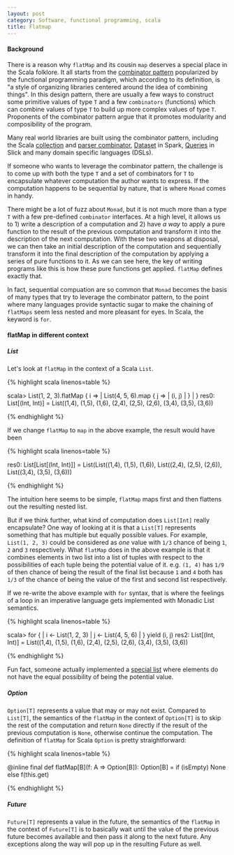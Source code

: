 ```yaml
---
layout: post
category: Software, functional programming, scala
title: Flatmap
---
```


#### Background

There is a reason why `flatMap` and its cousin `map` deserves a special place in the Scala folklore. It all starts from the [combinator pattern](https://wiki.haskell.org/Combinator_pattern) popularized by the functional programming paradigm, which according to its definition, is "a style of organizing libraries centered around the idea of combining things". In this design pattern, there are usually a few ways to construct some primitive values of type `T` and a few `combinators` (functions) which can combine values of type `T` to build up more complex values of type `T`. Proponents of the combinator pattern argue that it promotes modularity and composibility of the program.

Many real world libraries are built using the combinator pattern, including the Scala [collection](https://www.scala-lang.org/api/2.12.3/scala/collection/index.html) and [parser combinator](http://www.scala-lang.org/api/2.12.3/scala-parser-combinators/scala/util/parsing/combinator/Parsers.html), [Dataset](https://spark.apache.org/docs/2.1.0/api/java/org/apache/spark/sql/Dataset.html) in Spark, [Queries](http://slick.lightbend.com/doc/3.2.1/queries.html) in Slick and many domain specific languages (DSLs).

If someone who wants to leverage the combinator pattern, the challenge is to come up with both the type `T` and a set of combinators for `T` to encapsulate whatever computation the author wants to express. If the computation happens to be sequential by nature, that is where `Monad` comes in handy.

There might be a lot of fuzz about `Monad`, but it is not much more than a type `T` with a few pre-defined `combinator` interfaces. At a high level, it allows us to 1) write a description of a computation and 2) have *a way* to apply a pure function to the result of the previous computation and transform it into the description of the next computation. With these two weapons at disposal, we can then take an initial description of the computation and sequentially transform it into the final description of the computation by applying a series of pure functions to it. As we can see here, the key of writing programs like this is how these pure functions get applied. `flatMap` defines exactly that.

In fact, sequential compuation are so common that `Monad` becomes the basis of many types that try to leverage the combinator pattern, to the point where many languages provide syntactic sugar to make the chaining of `flatMaps` seem less nested and more pleasant for eyes. In Scala, the keyword is `for`.


#### flatMap in different context

##### List

Let's look at `flatMap` in the context of a Scala `List`.

{% highlight scala linenos=table %}

scala> List(1, 2, 3).flatMap { i =>
     |   List(4, 5, 6).map { j =>
     |     (i, j)
     |   }
     | }
res0: List[(Int, Int)] = List((1,4), (1,5), (1,6), (2,4), (2,5), (2,6), (3,4), (3,5), (3,6))

{% endhighlight %}

If we change `flatMap` to `map` in the above example, the result would have been

{% highlight scala linenos=table %}

res0: List[List[(Int, Int)]] = List(List((1,4), (1,5), (1,6)), List((2,4), (2,5), (2,6)), List((3,4), (3,5), (3,6)))

{% endhighlight %}

The intuition here seems to be simple, `flatMap` maps first and then flattens out the resulting nested list.

But if we think further, what kind of computation does `List[Int]` really encapsulate? One way of looking at it is that a `List[T]` represents something that has multiple but equally possible values. For example, `List(1, 2, 3)` could be considered as *one* value with `1/3` chance of being `1`, `2` and `3` respectively. What `flatMap` does in the above example is that it combines elements in two list into a list of tuples with respect to the possibilities of each tuple being the potential value of it. e.g. `(1, 4)` has `1/9` of then chance of being the result of the final list because `1` and `4` both has `1/3` of the chance of being the value of the first and second list respectively.

If we re-write the above example with `for` syntax, that is where the feelings of a loop in an imperative language gets implemented with Monadic List semantics.

{% highlight scala linenos=table %}

scala> for {
     |   i <- List(1, 2, 3)
     |   j <- List(4, 5, 6)
     | } yield (i, j)
res2: List[(Int, Int)] = List((1,4), (1,5), (1,6), (2,4), (2,5), (2,6), (3,4), (3,5), (3,6))

{% endhighlight %}

Fun fact, someone actually implemented a [special list](http://eed3si9n.com/learning-scalaz/Making+monads.html) where elements do not have the equal possibility of being the potential value.

##### Option

`Option[T]` represents a value that may or may not exist. Compared to `List[T]`, the semantics of the `flatMap` in the context of `Option[T]` is to skip the rest of the computation and return `None` directly if the result of the previous computation is `None`, otherwise continue the computation. The definition of `flatMap` for Scala `Option` is pretty straightforward:

{% highlight scala linenos=table %}

@inline final def flatMap[B](f: A => Option[B]): Option[B] =
  if (isEmpty) None else f(this.get)

{% endhighlight %}

##### Future

`Future[T]` represents a value in the future, the semantics of the `flatMap` in the context of `Future[T]` is to basically wait until the value of the previous future becomes available and then pass it along to the next future. Any exceptions along the way will pop up in the resulting Future as well.

